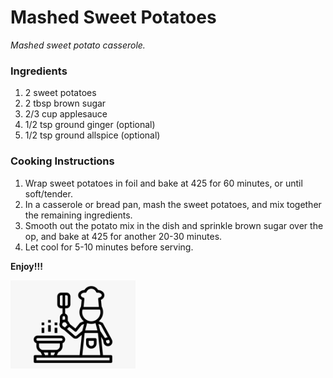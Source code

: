 # Mashed Sweet Potatoes

*Mashed sweet potato casserole.*

### Ingredients

1. 2 sweet potatoes
2. 2 tbsp brown sugar
3. 2/3 cup applesauce
4. 1/2 tsp ground ginger (optional)
5. 1/2 tsp ground allspice (optional)

### Cooking Instructions

1. Wrap sweet potatoes in foil and bake at 425 for 60 minutes, or until soft/tender.
2. In a casserole or bread pan, mash the sweet potatoes, and mix together the remaining ingredients.
3. Smooth out the potato mix in the dish and sprinkle brown sugar over the op, and bake at 425 for another 20-30 minutes.
4. Let cool for 5-10 minutes before serving.

**Enjoy!!!**

<img src="https://github.com/jddemcher/TallGuyCooking/blob/master/iconfile.png" width="200">
